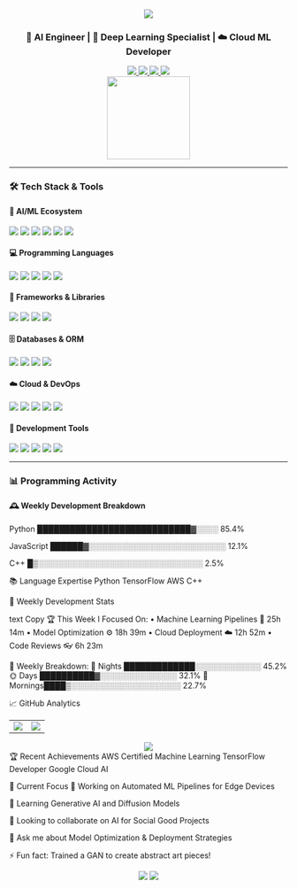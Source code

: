 <h1 align="center"> 
  <a href="https://git.io/typing-svg">
    <img src="https://readme-typing-svg.herokuapp.com/?font=Righteous&size=35&center=true&vCenter=true&width=500&height=70&duration=4000&lines=Hi+There!+👋;+I'm+Rohan+Upendra+Patil!;" />
  </a>
</h1>

<h3 align="center">🤖 AI Engineer | 🧠 Deep Learning Specialist | ☁️ Cloud ML Developer</h3>

<div align="center">
  <a href="https://www.linkedin.com/in/rohanpatil7979/">
    <img src="https://img.shields.io/badge/LinkedIn-0077B5?style=for-the-badge&logo=linkedin&logoColor=white" />
  </a>
  <a href="mailto:rpatil4@binghamton.edu">
    <img src="https://img.shields.io/badge/Gmail-D14836?style=for-the-badge&logo=gmail&logoColor=white" />
  </a>
  <a href="https://leetcode.com/RohanPatil2/">
    <img src="https://img.shields.io/badge/LeetCode-000000?style=for-the-badge&logo=LeetCode&logoColor=#d16c06" />
  </a>
  <a href="https://medium.com/@rohanpatil7979">
    <img src="https://img.shields.io/badge/Medium-12100E?style=for-the-badge&logo=medium&logoColor=white" />
  </a>
</div>

<div align="center">
  <img height="150" src="https://i.pinimg.com/originals/81/17/8b/81178b47a8598f0c81c4799f2cdd4057.gif"  />
</div>

---

### 🛠️ Tech Stack & Tools

#### 🤖 AI/ML Ecosystem
<div align="left">
  <img src="https://img.shields.io/badge/TensorFlow-FF6F00?logo=tensorflow&logoColor=white&style=for-the-badge" />
  <img src="https://img.shields.io/badge/PyTorch-EE4C2C?logo=pytorch&logoColor=white&style=for-the-badge" />
  <img src="https://img.shields.io/badge/Keras-D00000?logo=keras&logoColor=white&style=for-the-badge" />
  <img src="https://img.shields.io/badge/OpenCV-5C3EE8?logo=opencv&logoColor=white&style=for-the-badge" />
  <img src="https://img.shields.io/badge/Hugging%20Face-FFD21E?logo=huggingface&logoColor=black&style=for-the-badge" />
  <img src="https://img.shields.io/badge/MLflow-0194E2?logo=mlflow&logoColor=white&style=for-the-badge" />
</div>

#### 💻 Programming Languages
<div align="left">
  <img src="https://img.shields.io/badge/Python-3776AB?logo=python&logoColor=white&style=for-the-badge" />
  <img src="https://img.shields.io/badge/C++-00599C?logo=c%2B%2B&logoColor=white&style=for-the-badge" />
  <img src="https://img.shields.io/badge/JavaScript-F7DF1E?logo=javascript&logoColor=black&style=for-the-badge" />
  <img src="https://img.shields.io/badge/Java-ED8B00?logo=java&logoColor=white&style=for-the-badge" />
  <img src="https://img.shields.io/badge/R-276DC3?logo=r&logoColor=white&style=for-the-badge" />
</div>

#### 🧩 Frameworks & Libraries
<div align="left">
  <img src="https://img.shields.io/badge/Flask-000000?logo=flask&logoColor=white&style=for-the-badge" />
  <img src="https://img.shields.io/badge/Django-092E20?logo=django&logoColor=white&style=for-the-badge" />
  <img src="https://img.shields.io/badge/React-20232A?logo=react&logoColor=61DAFB&style=for-the-badge" />
  <img src="https://img.shields.io/badge/Node.js-339933?logo=nodedotjs&logoColor=white&style=for-the-badge" />
</div>

#### 🗄️ Databases & ORM
<div align="left">
  <img src="https://img.shields.io/badge/MySQL-4479A1?logo=mysql&logoColor=white&style=for-the-badge" />
  <img src="https://img.shields.io/badge/PostgreSQL-316192?logo=postgresql&logoColor=white&style=for-the-badge" />
  <img src="https://img.shields.io/badge/MongoDB-47A248?logo=mongodb&logoColor=white&style=for-the-badge" />
  <img src="https://img.shields.io/badge/SQLAlchemy-1F1F1F?logo=sqlalchemy&logoColor=white&style=for-the-badge" />
</div>

#### ☁️ Cloud & DevOps
<div align="left">
  <img src="https://img.shields.io/badge/AWS-232F3E?logo=amazonaws&logoColor=white&style=for-the-badge" />
  <img src="https://img.shields.io/badge/Docker-2496ED?logo=docker&logoColor=white&style=for-the-badge" />
  <img src="https://img.shields.io/badge/Kubernetes-326CE5?logo=kubernetes&logoColor=white&style=for-the-badge" />
  <img src="https://img.shields.io/badge/Jenkins-D24939?logo=jenkins&logoColor=white&style=for-the-badge" />
  <img src="https://img.shields.io/badge/Terraform-7B42BC?logo=terraform&logoColor=white&style=for-the-badge" />
</div>

#### 🔧 Development Tools
<div align="left">
  <img src="https://img.shields.io/badge/Git-F05032?logo=git&logoColor=white&style=for-the-badge" />
  <img src="https://img.shields.io/badge/Jupyter-F37626?logo=jupyter&logoColor=white&style=for-the-badge" />
  <img src="https://img.shields.io/badge/Postman-FF6C37?logo=postman&logoColor=white&style=for-the-badge" />
  <img src="https://img.shields.io/badge/Linux-FCC624?logo=linux&logoColor=black&style=for-the-badge" />
  <img src="https://img.shields.io/badge/Arduino-00979D?logo=arduino&logoColor=white&style=for-the-badge" />
</div>

---

### 📊 Programming Activity

#### 🕰️ Weekly Development Breakdown

Python        ████████████████████████████▓░░░░   85.4%  

JavaScript    ██████▓░░░░░░░░░░░░░░░░░░░░░░░░░   12.1%

C++           █▒░░░░░░░░░░░░░░░░░░░░░░░░░░░░░░   2.5%

📚 Language Expertise
Python
TensorFlow
AWS
C++

🚀 Weekly Development Stats
<!--START_SECTION:waka-->
text
Copy
🏆  This Week I Focused On: 
• Machine Learning Pipelines     🧠 25h 14m 
• Model Optimization             ⚙️ 18h 39m 
• Cloud Deployment               ☁️ 12h 52m 
• Code Reviews                   👓 6h 23m 

📅  Weekly Breakdown:
🌙 Nights  █████████████░░░░░░░░░░░░   45.2% 
🌞 Days    ██████████▓░░░░░░░░░░░░░░   32.1% 
🌅 Mornings████▒░░░░░░░░░░░░░░░░░░░░   22.7%
<!--END_SECTION:waka-->
📈 GitHub Analytics
<table> <tr> <td width="50%"> <img src="https://github-readme-stats.vercel.app/api?username=RohanPatil2&show_icons=true&theme=radical&hide_border=true&include_all_commits=true" /> </td> <td width="50%"> <img src="https://github-readme-stats.vercel.app/api/top-langs/?username=RohanPatil2&layout=compact&theme=radical&hide_border=true&langs_count=8" /> </td> </tr> </table><div align="center"> <img src="https://streak-stats.demolab.com?user=RohanPatil2&theme=radical&hide_border=true&date_format=j%20M%5B%20Y%5D" /> </div>
🏆 Recent Achievements
AWS Certified Machine Learning
TensorFlow Developer
Google Cloud AI

🎯 Current Focus
🔭 Working on Automated ML Pipelines for Edge Devices

🌱 Learning Generative AI and Diffusion Models

👯 Looking to collaborate on AI for Social Good Projects

💬 Ask me about Model Optimization & Deployment Strategies

⚡ Fun fact: Trained a GAN to create abstract art pieces!

<div align="center"> <img src="https://profile-counter.glitch.me/RohanPatil2/count.svg?" /> <img src="https://raw.githubusercontent.com/trinib/trinib/main/.images/marquee.svg" /> </div> 
